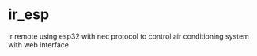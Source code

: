 # ir_esp
ir remote using esp32 with nec protocol to control air conditioning system with web interface
